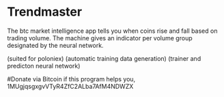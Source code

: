 # Trendmaster
The btc market intelligence app tells you when coins rise and fall based on trading volume. The machine gives an indicator per volume group designated by the neural network. 

(suited for poloniex)
(automatic training data generation)
(trainer and predicton neural network)

#Donate via Bitcoin if this program helps you, 1MUgjqsgxgvVTyR4ZfC2ALba7AfM4NDWZX
